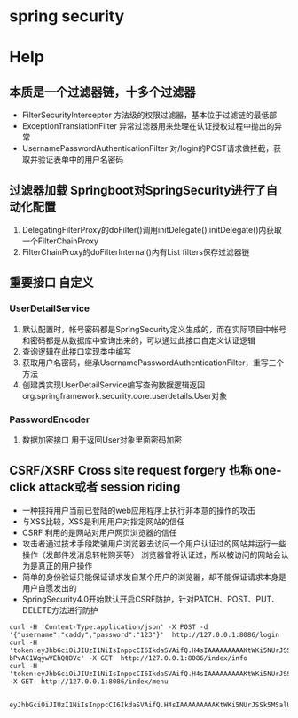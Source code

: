 # spring security

# Help

## 本质是一个过滤器链，十多个过滤器

- FilterSecurityInterceptor 方法级的权限过滤器，基本位于过滤链的最低部
- ExceptionTranslationFilter 异常过滤器用来处理在认证授权过程中抛出的异常
- UsernamePasswordAuthenticationFilter 对/login的POST请求做拦截，获取并验证表单中的用户名密码

## 过滤器加载 Springboot对SpringSecurity进行了自动化配置

1. DelegatingFilterProxy的doFilter()调用initDelegate(),initDelegate()内获取一个FilterChainProxy
2. FilterChainProxy的doFilterInternal()内有List<Filter> filters保存过滤器链

## 重要接口 自定义
### UserDetailService
1. 默认配置时，帐号密码都是SpringSecurity定义生成的，而在实际项目中帐号和密码都是从数据库中查询出来的，可以通过此接口自定义认证逻辑
2. 查询逻辑在此接口实现类中编写
3. 获取用户名密码，继承UsernamePasswordAuthenticationFilter，重写三个方法
4. 创建类实现UserDetailService编写查询数据逻辑返回org.springframework.security.core.userdetails.User对象
### PasswordEncoder
1. 数据加密接口 用于返回User对象里面密码加密

## CSRF/XSRF Cross site request forgery 也称 one-click attack或者 session riding
- 一种挟持用户当前已登陆的web应用程序上执行非本意的操作的攻击
- 与XSS比较，XSS是利用用户对指定网站的信任
- CSRF 利用的是网站对用户网页浏览器的信任
- 攻击者通过技术手段欺骗用户浏览器去访问一个用户认证过的网站并运行一些操作（发邮件发消息转帐购买等）
  浏览器曾将认证过，所以被访问的网站会认为是真正的用户操作
- 简单的身份验证只能保证请求发自某个用户的浏览器，却不能保证请求本身是用户自愿发出的
- SpringSecurity4.0开始默认开启CSRF防护，针对PATCH、POST、PUT、DELETE方法进行防护

```curl
curl -H 'Content-Type:application/json' -X POST -d '{"username":"caddy","password":"123"}'  http://127.0.0.1:8086/login
curl -H 'token:eyJhbGciOiJIUzI1NiIsInppcCI6IkdaSVAifQ.H4sIAAAAAAAAAKtWKi5NUrJSSk5MSalU0lFKrShQsjI0MzQzNTc3MzCqBQDs8q0MIAAAAA.yUOI5Lig0rJyRwEFVgn5E9xI-bPvAC1WqywVEhQQDVc' -X GET  http://127.0.0.1:8086/index/info
curl -H 'token:eyJhbGciOiJIUzI1NiIsInppcCI6IkdaSVAifQ.H4sIAAAAAAAAAKtWKi5NUrJSSk5MSalU0lFKrShQsjI0MzQwM7S0NDSvBQCuMpW2IAAAAA.fm2X2vj5qtp3mz5jWmiaFOmsn_bLsb9nJmpOvxJWI8Y' -X GET  http://127.0.0.1:8086/index/menu


eyJhbGciOiJIUzI1NiIsInppcCI6IkdaSVAifQ.H4sIAAAAAAAAAKtWKi5NUrJSSk5MSalU0lFKrShQsjI0MzQwM7S0NDSvBQCuMpW2IAAAAA.fm2X2vj5qtp3mz5jWmiaFOmsn_bLsb9nJmpOvxJWI8Y



```


